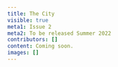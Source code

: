 ```yaml
---
title: The City
visible: true
meta1: Issue 2
meta2: To be released Summer 2022
contributors: []
content: Coming soon.
images: []
---
```

